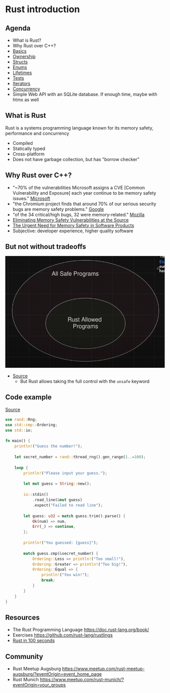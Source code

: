 # Rust introduction

## Agenda

- What is Rust?
- Why Rust over C++?
- [Basics](./src/basics.rs)
- [Ownership](./src/ownership.rs)
- [Structs](./src/structs.rs)
- [Enums](./src/enums.rs)
- [Lifetimes](./src/lifetimes.rs)
- [Tests](./src/tests.rs)
- [Iterators](./src/iterators.rs)
- [Concurrency](./src/concurrency.rs)
- Simple Web API with an SQLite database. If enough time, maybe with htmx as well

## What is Rust

Rust is a systems programming language known for its memory safety, performance and concurrency

- Compiled
- Statically typed
- Cross-platform
- Does not have garbage collection, but has "borrow checker"

## Why Rust over C++?

- "~70% of the vulnerabilities Microsoft assigns a CVE [Common Vulnerability and Exposure] each year continue to be memory safety issues." [Microsoft](https://msrc.microsoft.com/blog/2019/07/a-proactive-approach-to-more-secure-code/)
- "the Chromium project finds that around 70% of our serious security bugs are memory safety problems." [Google](https://www.chromium.org/Home/chromium-security/memory-safety/)
- "of the 34 critical/high bugs, 32 were memory-related." [Mozilla](https://hacks.mozilla.org/2019/02/rewriting-a-browser-component-in-rust/)
- [Eliminating Memory Safety Vulnerabilities at the Source](https://security.googleblog.com/2024/09/eliminating-memory-safety-vulnerabilities-Android.html)
- [The Urgent Need for Memory Safety in Software Products](https://www.cisa.gov/news-events/news/urgent-need-memory-safety-software-products)
- Subjective: developer experience, higher quality software

## But not without tradeoffs

![rust-safety](./rust-safety.png)

- [Source](https://youtu.be/oIUMxW2Wg8Y?t=119)
  - But Rust allows taking the full control with the `unsafe` keyword

## Code example

[Source](https://doc.rust-lang.org/book/ch02-00-guessing-game-tutorial.html)

```rust
use rand::Rng;
use std::cmp::Ordering;
use std::io;

fn main() {
    println!("Guess the number!");

    let secret_number = rand::thread_rng().gen_range(1..=100);

    loop {
        println!("Please input your guess.");

        let mut guess = String::new();

        io::stdin()
            .read_line(&mut guess)
            .expect("Failed to read line");

        let guess: u32 = match guess.trim().parse() {
            Ok(num) => num,
            Err(_) => continue,
        };

        println!("You guessed: {guess}");

        match guess.cmp(&secret_number) {
            Ordering::Less => println!("Too small!"),
            Ordering::Greater => println!("Too big!"),
            Ordering::Equal => {
                println!("You win!");
                break;
            }
        }
    }
}
```

## Resources

- The Rust Programming Language https://doc.rust-lang.org/book/
- Exercises https://github.com/rust-lang/rustlings
- [Rust in 100 seconds](https://youtu.be/5C_HPTJg5ek)

## Community

- Rust Meetup Augsburg https://www.meetup.com/rust-meetup-augsburg/?eventOrigin=event_home_page
- Rust Munich https://www.meetup.com/rust-munich/?eventOrigin=your_groups
